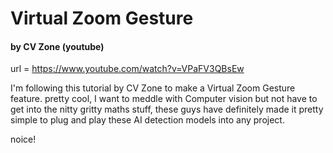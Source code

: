 # Virtual Zoom Gesture

#### by CV Zone (youtube)

url = https://www.youtube.com/watch?v=VPaFV3QBsEw

I'm following this tutorial by CV Zone to make a Virtual Zoom Gesture feature.
pretty cool, I want to meddle with Computer vision but not have to
get into the nitty gritty maths stuff, these guys have definitely made it pretty simple
to plug and play these AI detection models into any project.

noice!
